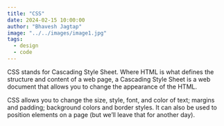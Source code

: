 ```yaml
---
title: "CSS"
date: 2024-02-15 10:00:00
author: "Bhavesh Jagtap"
image: "../../images/image1.jpg"
tags:
  - design
  - code
---
```


CSS stands for Cascading Style Sheet. Where HTML is what defines the structure and content of a web page, a Cascading Style Sheet is a web document that allows you to change the appearance of the HTML.

CSS allows you to change the size, style, font, and color of text; margins and padding; background colors and border styles. It can also be used to position elements on a page (but we’ll leave that for another day).
